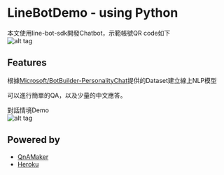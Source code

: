 # LineBotDemo - using Python

本文使用line-bot-sdk開發Chatbot，示範帳號QR code如下  
![alt tag](https://i.imgur.com/mujCJH7.png)

## Features

根據[Microsoft/BotBuilder-PersonalityChat](https://github.com/Microsoft/BotBuilder-PersonalityChat/tree/master/CSharp/Datasets)提供的Dataset建立線上NLP模型  

可以進行簡單的QA，以及少量的中文應答。  

對話情境Demo  
![alt tag](https://i.imgur.com/TRSKywo.png)

## Powered by
- [QnAMaker](https://www.qnamaker.ai)
- [Heroku](https://www.heroku.com/)
